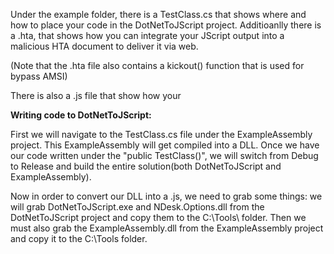 Under the example folder, there is a TestClass.cs that shows where and how to place your code in the DotNetToJScript project. Additioanlly there is a .hta, that 
shows how you can integrate your JScript output into a malicious HTA document to deliver it via web.

(Note that the .hta file also contains a kickout() function that is used for bypass AMSI)

There is also a .js file that show how your 

**Writing code to DotNetToJScript:**

First we will navigate to the TestClass.cs file under the ExampleAssembly project. This ExampleAssembly will get compiled into a DLL. Once we have our code written
under the "public TestClass()", we will switch from Debug to Release and build the entire solution(both DotNetToJScript and ExampleAssembly).

Now in order to convert our DLL into a .js, we need to grab some things: we will grab DotNetToJScript.exe and NDesk.Options.dll from the DotNetToJScript project and
copy them to the C:\Tools\ folder. Then we must also grab the ExampleAssembly.dll from the ExampleAssembly project and copy it to the C:\Tools folder.
